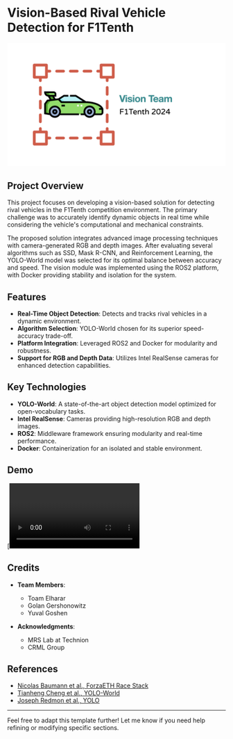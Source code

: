 # Vision-Based Rival Vehicle Detection for F1Tenth

![Project Logo](logos/Vision_Team.jpeg)

## Project Overview
This project focuses on developing a vision-based solution for detecting rival vehicles in the F1Tenth competition environment. The primary challenge was to accurately identify dynamic objects in real time while considering the vehicle's computational and mechanical constraints.

The proposed solution integrates advanced image processing techniques with camera-generated RGB and depth images. After evaluating several algorithms such as SSD, Mask R-CNN, and Reinforcement Learning, the YOLO-World model was selected for its optimal balance between accuracy and speed. The vision module was implemented using the ROS2 platform, with Docker providing stability and isolation for the system.

## Features
- **Real-Time Object Detection**: Detects and tracks rival vehicles in a dynamic environment.
- **Algorithm Selection**: YOLO-World chosen for its superior speed-accuracy trade-off.
- **Platform Integration**: Leveraged ROS2 and Docker for modularity and robustness.
- **Support for RGB and Depth Data**: Utilizes Intel RealSense cameras for enhanced detection capabilities.

## Key Technologies
- **YOLO-World**: A state-of-the-art object detection model optimized for open-vocabulary tasks.
- **Intel RealSense**: Cameras providing high-resolution RGB and depth images.
- **ROS2**: Middleware framework ensuring modularity and real-time performance.
- **Docker**: Containerization for an isolated and stable environment.

## Demo
[![Watch the Demo](best_result_videos_29_03_2024/final_for_README.mp4)

## Credits
- **Team Members**:
    - Toam Elharar
    - Golan Gershonowitz
    - Yuval Goshen
    
- **Acknowledgments**:
  - MRS Lab at Technion
  - CRML Group

## References
- [Nicolas Baumann et al., ForzaETH Race Stack](https://arxiv.org/abs/2403.11784)
- [Tianheng Cheng et al., YOLO-World](https://arxiv.org/abs/2401.17270)
- [Joseph Redmon et al., YOLO](https://arxiv.org/abs/1506.02640)

---

Feel free to adapt this template further! Let me know if you need help refining or modifying specific sections.
